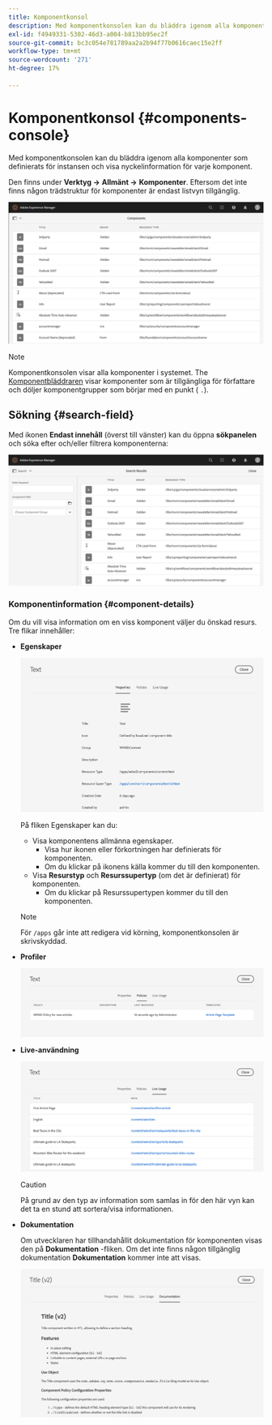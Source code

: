 ```yaml
---
title: Komponentkonsol
description: Med komponentkonsolen kan du bläddra igenom alla komponenter som definierats för din instans
exl-id: f4949331-5302-46d3-a004-b813bb95ec2f
source-git-commit: bc3c054e781789aa2a2b94f77b0616caec15e2ff
workflow-type: tm+mt
source-wordcount: '271'
ht-degree: 17%

---
```


# Komponentkonsol {#components-console}

Med komponentkonsolen kan du bläddra igenom alla komponenter som definierats för instansen och visa nyckelinformation för varje komponent.

Den finns under **Verktyg ->** **Allmänt ->** **Komponenter**. Eftersom det inte finns någon trädstruktur för komponenter är endast listvyn tillgänglig.

![Komponentkonsolen](/help/sites-cloud/authoring/assets/components-console.png)

>[!NOTE]
>
>Komponentkonsolen visar alla komponenter i systemet. The [Komponentbläddraren](/help/sites-cloud/authoring/fundamentals/environment-tools.md#components-browser) visar komponenter som är tillgängliga för författare och döljer komponentgrupper som börjar med en punkt ( `.`).

## Sökning {#search-field}

Med ikonen **Endast innehåll** (överst till vänster) kan du öppna **sökpanelen** och söka efter och/eller filtrera komponenterna:

![Söka i komponentkonsolen](/help/sites-cloud/authoring/assets/components-console-search.png)

### Komponentinformation {#component-details}

Om du vill visa information om en viss komponent väljer du önskad resurs. Tre flikar innehåller:

* **Egenskaper**

  ![Egenskaper för komponentkonsolen](/help/sites-cloud/authoring/assets/components-console-properties.png)

  På fliken Egenskaper kan du:

   * Visa komponentens allmänna egenskaper.
      * Visa hur ikonen eller förkortningen har definierats för komponenten. <!-- View how the [icon or abbreviation has been defined](/help/sites-developing/components-basics.md#component-icon-in-touch-ui) for the component.-->
      * Om du klickar på ikonens källa kommer du till den komponenten.
   * Visa **Resurstyp** och **Resurssupertyp** (om det är definierat) för komponenten.
      * Om du klickar på Resurssupertypen kommer du till den komponenten.

  >[!NOTE]
  >
  >För `/apps` går inte att redigera vid körning, komponentkonsolen är skrivskyddad.

* **Profiler**

  ![Principer för komponentkonsolen](/help/sites-cloud/authoring/assets/components-console-policies.png)

* **Live-användning**

  ![Live-användning av komponenter](/help/sites-cloud/authoring/assets/components-console-live-usage.png)

  >[!CAUTION]
  >
  >På grund av den typ av information som samlas in för den här vyn kan det ta en stund att sortera/visa informationen.

* **Dokumentation**

  Om utvecklaren har tillhandahållit dokumentation för komponenten visas den på **Dokumentation** -fliken. Om det inte finns någon tillgänglig dokumentation **Dokumentation** kommer inte att visas. <!-- If the developer has provided [documentation for the component](/help/sites-developing/developing-components.md#documenting-your-component), it will appear on the **Documentation** tab. If there is no documentation available, the **Documentation** tab will not be shown.-->

  ![Komponentdokumentation](/help/sites-cloud/authoring/assets/components-console-documentation.png)
